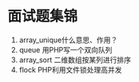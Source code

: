 # 面试题集锦
1. array_unique什么意思、作用？
2. queue 用PHP写一个双向队列
3. array_sort 二维数组按某列进行排序
4. flock PHP利用文件锁处理高并发




